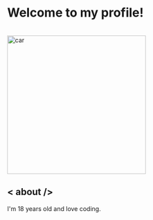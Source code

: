 <h1>Welcome to my profile!</h1>

<br><img alt="car" src="https://github.com/user-attachments/assets/0d767087-a45a-4484-aa07-ca0c34b79d1a" width="320"><br>

## < about />
I'm 18 years old and love coding.
